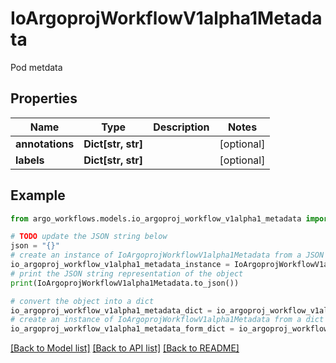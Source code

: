 # IoArgoprojWorkflowV1alpha1Metadata

Pod metdata

## Properties

Name | Type | Description | Notes
------------ | ------------- | ------------- | -------------
**annotations** | **Dict[str, str]** |  | [optional] 
**labels** | **Dict[str, str]** |  | [optional] 

## Example

```python
from argo_workflows.models.io_argoproj_workflow_v1alpha1_metadata import IoArgoprojWorkflowV1alpha1Metadata

# TODO update the JSON string below
json = "{}"
# create an instance of IoArgoprojWorkflowV1alpha1Metadata from a JSON string
io_argoproj_workflow_v1alpha1_metadata_instance = IoArgoprojWorkflowV1alpha1Metadata.from_json(json)
# print the JSON string representation of the object
print(IoArgoprojWorkflowV1alpha1Metadata.to_json())

# convert the object into a dict
io_argoproj_workflow_v1alpha1_metadata_dict = io_argoproj_workflow_v1alpha1_metadata_instance.to_dict()
# create an instance of IoArgoprojWorkflowV1alpha1Metadata from a dict
io_argoproj_workflow_v1alpha1_metadata_form_dict = io_argoproj_workflow_v1alpha1_metadata.from_dict(io_argoproj_workflow_v1alpha1_metadata_dict)
```
[[Back to Model list]](../README.md#documentation-for-models) [[Back to API list]](../README.md#documentation-for-api-endpoints) [[Back to README]](../README.md)


